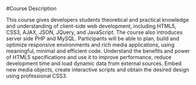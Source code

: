 #Course Description

This course gives developers students theoretical and practical knowledge and understanding of client-side web development, including HTML5, CSS3, AJAX, JSON, JQuery, and JavaScript. The course also introduces server side PHP and MySQL. Participants will be able to plan, build and optimize responsive environments and rich media applications, using meaningful, minimal and efficient code. Understand the benefits and power of HTML5 specifications and use it to improve performance, reduce development time and load dynamic data from external sources. Embed new media objects, create interactive scripts and obtain the desired design using professional CSS3.
